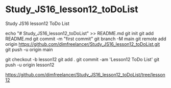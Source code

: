 # Study_JS16_lesson12_toDoList
Study JS16 lesson12 ToDo List


echo "# Study_JS16_lesson12_toDoList" >> README.md
git init
git add README.md
git commit -m "first commit"
git branch -M main
git remote add origin https://github.com/dimfreelancer/Study_JS16_lesson12_toDoList.git
git push -u origin main

git checkout -b lesson12
git add .
git commit -am 'Lesson12 ToDo List'
git push -u origin lesson12


https://github.com/dimfreelancer/Study_JS16_lesson12_toDoList/tree/lesson12

